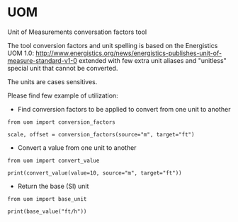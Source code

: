 # UOM
Unit of Measurements conversation factors tool

The tool conversion factors and unit spelling is based on the Energistics UOM 1.0:
http://www.energistics.org/news/energistics-publishes-unit-of-measure-standard-v1-0
extended with few extra unit aliases and "unitless" special unit that cannot be converted.

The units are cases sensitives.

Please find few example of utilization:

 - Find conversion factors to be applied to convert from one unit to another

```
from uom import conversion_factors

scale, offset = conversion_factors(source="m", target="ft")
```
 - Convert a value from one unit to another

```
from uom import convert_value

print(convert_value(value=10, source="m", target="ft"))
```
 - Return the base (SI) unit

```
from uom import base_unit

print(base_value("ft/h"))
```
